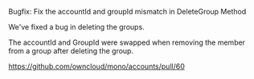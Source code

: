 Bugfix: Fix the accountId and groupId mismatch in DeleteGroup Method

We've fixed a bug in deleting the groups.

The accountId and GroupId were swapped when removing the member from a group after deleting
the group.

https://github.com/owncloud/mono/accounts/pull/60
